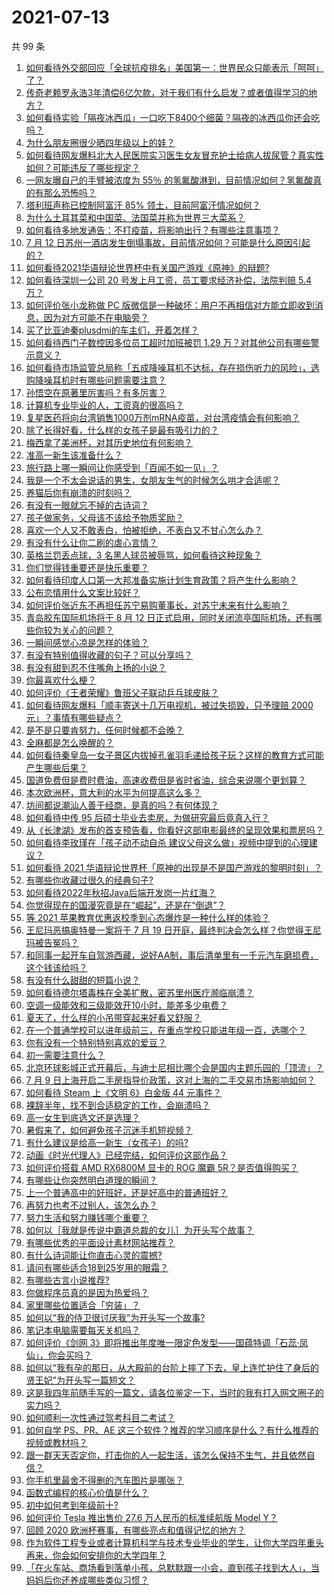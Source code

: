 # 2021-07-13

共 99 条

<!-- BEGIN -->
<!-- 最后更新时间 Tue Jul 13 2021 11:01:52 GMT+0800 (China Standard Time) -->

1. [如何看待外交部回应「全球抗疫排名」美国第一：世界民众只能表示「呵呵」了？](https://www.zhihu.com/question/471798111)
2. [传奇老赖罗永浩3年清偿6亿欠款，对于我们有什么启发？或者值得学习的地方？](https://www.zhihu.com/question/470804093)
3. [如何看待实验「隔夜冰西瓜」一口吃下8400个细菌？隔夜的冰西瓜你还会吃吗？](https://www.zhihu.com/question/471317641)
4. [为什么朋友圈很少晒四年级以上的娃？](https://www.zhihu.com/question/462953490)
5. [如何看待网友爆料北大人民医院实习医生女友冒充护士给病人拔尿管？真实性如何？可能违反了哪些规定？](https://www.zhihu.com/question/471790162)
6. [一网友曝自己的手臂被浓度为 55％
   的氢氟酸淋到，目前情况如何？氢氟酸真的有那么恐怖吗？](https://www.zhihu.com/question/471598267)
7. [塔利班声称已控制阿富汗 85% 领土，目前阿富汗情况如何？](https://www.zhihu.com/question/471195009)
8. [为什么土耳其菜和中国菜、法国菜并称为世界三大菜系？](https://www.zhihu.com/question/68355022)
9. [如何看待多地发通告：不打疫苗，将影响出行？有哪些注意事项？](https://www.zhihu.com/question/471850340)
10. [7 月 12
    日苏州一酒店发生倒塌事故，目前情况如何？可能是什么原因引起的？](https://www.zhihu.com/question/471831440)
11. [如何看待2021华语辩论世界杯中有关国产游戏《原神》的辩题?](https://www.zhihu.com/question/471713998)
12. [如何看待深圳一公司 20 号发上月工资，员工要求经济补偿，法院判赔 5.4
    万？](https://www.zhihu.com/question/471726471)
13. [如何评价张小龙称做 PC
    版微信是一种破坏：用户不再相信对方能立即收到消息，因为对方可能不在电脑旁？](https://www.zhihu.com/question/471759055)
14. [买了比亚迪秦plusdmi的车主们，开着怎样？](https://www.zhihu.com/question/461272564)
15. [如何看待西门子数控因多位员工超时加班被罚 1.29
    万？对其他公司有哪些警示意义？](https://www.zhihu.com/question/471814227)
16. [如何看待市场监管总局称「五成降噪耳机不达标，存在损伤听力的风险」，选购降噪耳机时有哪些问题需要注意？](https://www.zhihu.com/question/471794713)
17. [孙悟空在原著里厉害吗？有多厉害？](https://www.zhihu.com/question/317829973)
18. [计算机专业毕业的人，工资真的很高吗？](https://www.zhihu.com/question/387896176)
19. [复星医药将向台湾销售1000万剂mRNA疫苗，对台湾疫情会有何影响？](https://www.zhihu.com/question/471631426)
20. [除了长得好看，什么样的女孩子是最有吸引力的？](https://www.zhihu.com/question/432679628)
21. [梅西拿了美洲杯，对其历史地位有何影响？](https://www.zhihu.com/question/471509448)
22. [准高一新生该准备什么？](https://www.zhihu.com/question/412812541)
23. [旅行路上哪一瞬间让你感受到「百闻不如一见」？](https://www.zhihu.com/question/466577795)
24. [我是一个不太会说话的男生，女朋友生气的时候怎么哄才合适呢？](https://www.zhihu.com/question/302449861)
25. [养猫后你有崩溃的时刻吗？](https://www.zhihu.com/question/471478075)
26. [有没有一眼就忘不掉的古诗词？](https://www.zhihu.com/question/442263225)
27. [孩子做家务，父母该不该给予物质奖励？](https://www.zhihu.com/question/463565875)
28. [喜欢一个人又不敢表白，怕被拒绝，不表白又不甘心怎么办？](https://www.zhihu.com/question/471823127)
29. [有没有什么让你二刷的虐心言情？](https://www.zhihu.com/question/445780832)
30. [英格兰罚丢点球，3 名黑人球员被辱骂，如何看待这种现象？](https://www.zhihu.com/question/471779840)
31. [你们觉得钱重要还是快乐重要？](https://www.zhihu.com/question/464208782)
32. [如何看待印度人口第一大邦准备实施计划生育政策？将产生什么影响？](https://www.zhihu.com/question/471723127)
33. [公布恋情用什么文案比较好？](https://www.zhihu.com/question/462399444)
34. [如何评价张近东不再担任苏宁易购董事长，对苏宁未来有什么影响？](https://www.zhihu.com/question/471829694)
35. [青岛胶东国际机场将于 8 月 12
    日正式启用，同时关闭流亭国际机场，还有哪些你较为关心的问题？](https://www.zhihu.com/question/471718633)
36. [一瞬间感觉心凉是怎样的体验？](https://www.zhihu.com/question/33033949)
37. [有没有特别值得收藏的句子？可以分享吗？](https://www.zhihu.com/question/470075209)
38. [有没有甜到忍不住嘴角上扬的小说？](https://www.zhihu.com/question/446148942)
39. [你最喜欢什么梗？](https://www.zhihu.com/question/288135220)
40. [如何评价《王者荣耀》鲁班父子联动乒乓球皮肤？](https://www.zhihu.com/question/470666998)
41. [如何看待网友爆料「顺丰寄送十几万电视机，被过失损毁，只予理赔 2000
    元」？事情有哪些疑点？](https://www.zhihu.com/question/458784986)
42. [是不是只要肯努力，任何时候都不会晚？](https://www.zhihu.com/question/468650216)
43. [全麻都是怎么唤醒的？](https://www.zhihu.com/question/466561520)
44. [如何看待秦皇岛一女子景区内拔掉孔雀羽毛递给孩子玩？这样的教育方式可能产生哪些后果？](https://www.zhihu.com/question/471674496)
45. [国道免费但是费时费油，高速收费但是省时省油，综合来说哪个更划算？](https://www.zhihu.com/question/470118462)
46. [本次欧洲杯，意大利的水平为何提高这么多？](https://www.zhihu.com/question/470248238)
47. [坊间都说潮汕人善于经商，是真的吗？有何体现？](https://www.zhihu.com/question/20346968)
48. [如何看待中传 95 后硕士毕业去卖房，为做研究最后竟真入行？](https://www.zhihu.com/question/471727728)
49. [从《长津湖》发布的首支预告看，你看好这部电影最终的呈现效果和票房吗？](https://www.zhihu.com/question/471713940)
50. [如何看待李玫瑾在「孩子动不动自杀
    建议父母这么做」视频中提到的心理建议？](https://www.zhihu.com/question/471634095)
51. [如何看待 2021
    华语辩论世界杯「原神的出现是不是国产游戏的黎明时刻」？](https://www.zhihu.com/question/471708835)
52. [有哪些你收藏过很久的经典句子?](https://www.zhihu.com/question/458504453)
53. [如何看待2022年秋招Java后端开发岗一片红海？](https://www.zhihu.com/question/471105298)
54. [你觉得现在的国漫究竟是在“崛起”，还是在“倒退”？](https://www.zhihu.com/question/470428413)
55. [等 2021 苹果教育优惠返校季到心态爆炸是一种什么样的体验？](https://www.zhihu.com/question/471063336)
56. [王尼玛恶搞奥特曼一案将于 7 月 19
    日开庭，最终判决会怎么样？你觉得王尼玛被告冤吗？](https://www.zhihu.com/question/471139974)
57. [和同事一起开车自驾游西藏，说好AA制，事后清单里有一千元汽车磨损费，这个钱该给吗？](https://www.zhihu.com/question/465716749)
58. [有没有什么甜甜的短篇小说？](https://www.zhihu.com/question/337950627)
59. [如何看待德尔塔毒株在全美扩散，密苏里州医疗濒临崩溃？](https://www.zhihu.com/question/471555278)
60. [空调一级能效和三级能效开10小时，能差多少电费？](https://www.zhihu.com/question/329341284)
61. [夏天了，什么样的小吊带穿起来好看又舒服？](https://www.zhihu.com/question/467022624)
62. [在一个普通学校可以进年级前三，在重点学校只能进年级一百，选哪个？](https://www.zhihu.com/question/461739253)
63. [你有没有一个特别特别喜欢的爱豆？](https://www.zhihu.com/question/471379389)
64. [初一需要注意什么？](https://www.zhihu.com/question/470961386)
65. [北京环球影城正式开幕后，与迪士尼相比哪个会是国内主题乐园的「顶流」？](https://www.zhihu.com/question/470467852)
66. [7 月 9
    日上海开启二手房指导价政策，这对上海的二手交易市场影响如何？](https://www.zhihu.com/question/471152148)
67. [如何看待 Steam 上《文明 6》白金版 44 元事件？](https://www.zhihu.com/question/471083947)
68. [裸辞半年，找不到合适稳定的工作，会崩溃吗？](https://www.zhihu.com/question/470055976)
69. [高一女生到底选文还是选理？](https://www.zhihu.com/question/462365131)
70. [暑假来了，如何避免孩子沉迷手机短视频？](https://www.zhihu.com/question/471097062)
71. [有什么建议是给高一新生（女孩子）的吗?](https://www.zhihu.com/question/470497705)
72. [动画《时光代理人》已经完结，如何评价这部作品？](https://www.zhihu.com/question/470959705)
73. [如何评价搭载 AMD RX6800M 显卡的 ROG 魔霸
    5R？是否值得购买？](https://www.zhihu.com/question/471650688)
74. [有哪些让你突然明白道理的瞬间？](https://www.zhihu.com/question/63810094)
75. [上一个普通高中的好班好，还是好高中的普通班好？](https://www.zhihu.com/question/471616938)
76. [再努力也考不过别人，该怎么办？](https://www.zhihu.com/question/470612132)
77. [努力生活和努力赚钱哪个重要？](https://www.zhihu.com/question/469544195)
78. [如何以［我就是传说中霸道总裁的女儿］为开头写个故事？](https://www.zhihu.com/question/455867035)
79. [有哪些优秀的平面设计素材网站推荐？](https://www.zhihu.com/question/20396362)
80. [有什么诗词能让你直击心灵的震撼?](https://www.zhihu.com/question/469866078)
81. [请问有哪些适合18到25岁用的眼霜？](https://www.zhihu.com/question/322847034)
82. [有哪些古言小说推荐?](https://www.zhihu.com/question/407505153)
83. [你做程序员真的是因为热爱吗？](https://www.zhihu.com/question/453885905)
84. [家里哪些位置适合「穷装」？](https://www.zhihu.com/question/441324496)
85. [如何以“我的侍卫很讨厌我”为开头写一个故事?](https://www.zhihu.com/question/440852420)
86. [笔记本电脑需要每天关机吗？](https://www.zhihu.com/question/424633596)
87. [如何评价《剑网
    3》即将推出年度唯一限定色发型——国蕴特调「石蕊·凤仙」，你会买吗？](https://www.zhihu.com/question/471717436)
88. [如何以“我有孕的那日，从大殿前的台阶上摔了下去，皇上连忙护住了身后的贤王妃”为开头写一篇短文？](https://www.zhihu.com/question/424583928)
89. [这是我四年前随手写的一篇文，请各位鉴定一下，当时的我有打入网文圈子的实力吗？](https://www.zhihu.com/question/471660118)
90. [如何顺利一次性通过驾考科目二考试？](https://www.zhihu.com/question/24518251)
91. [如何自学 PS、PR、AE
    这三个软件？推荐的学习顺序是什么？有什么推荐的视频或教材吗？](https://www.zhihu.com/question/38197869)
92. [跟一群天天否定你，打击你的人一起生活，该怎么保持不生气，并且依然自信？](https://www.zhihu.com/question/470883728)
93. [你手机里最舍不得删的汽车图片是哪张？](https://www.zhihu.com/question/468845093)
94. [函数式编程的核心价值是什么？](https://www.zhihu.com/question/471098472)
95. [初中如何考到年级前十?](https://www.zhihu.com/question/353434774)
96. [如何评价 Tesla 推出售价 27.6 万人民币的标准续航版 Model
    Y？](https://www.zhihu.com/question/470837546)
97. [回顾 2020 欧洲杯赛事，有哪些亮点和值得记忆的地方？](https://www.zhihu.com/question/471538861)
98. [作为软件工程专业或者计算机科学与技术专业毕业的学生，让你大学四年重头再来，你会如何安排你的大学四年？](https://www.zhihu.com/question/426053091)
99. [「在火车站、商场看到落单小孩，总默默跟一小会，直到孩子找到大人」，当妈妈后你还养成哪些类似习惯？](https://www.zhihu.com/question/471287409)

<!-- END -->
